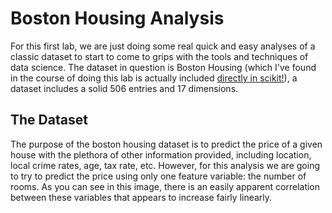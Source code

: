 # Boston Housing Analysis 

For this first lab, we are just doing some real quick and easy analyses of a classic dataset to start to come to grips with the tools and techniques of data science. The dataset in question is Boston Housing (which I've found in the course of doing this lab is actually included [directly in scikit!](https://scikit-learn.org/stable/modules/generated/sklearn.datasets.load_boston.html)), a dataset includes a solid 506 entries and 17 dimensions.

## The Dataset
The purpose of the boston housing dataset is to predict the price of a given house with the plethora of other information provided, including location, local crime rates, age, tax rate, etc. However, for this analysis we are going to try to predict the price using only one feature variable: the number of rooms. As you can see in this image, there is an easily apparent correlation between these variables that appears to increase fairly linearly.
